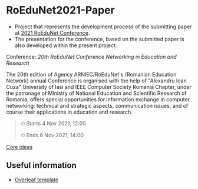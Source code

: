 # RoEduNet2021-Paper

* Project that represents the development process of the submitting paper at [2021 RoEduNet Conference](https://events.roedu.net/event/2/).
* The presentation for the conference, based on the submitted paper is also developed within the present project.

Conference: *20th RoEduNet Conference Networking in Education and Research*

The 20th edition of Agency ARNIEC/RoEduNet's (Romanian Education Network) annual Conference is organised with the help of "Alexandru Ioan Cuza" University of Iasi and IEEE Computer Society Romania Chapter, under the patronage of Ministry of National Education and Scientific Research of Romania, offers special opportunities for information exchange in computer networking: technical and strategic aspects, communication issues, and of course their applications in education and research.

> ⏱ Starts 4 Nov 2021, 12:00
> 
> ⏱ Ends 6 Nov 2021, 14:00

[Core ideas](/roedunet2021/abstract/core-ideas.md)


## Useful information

- [Overleaf template](https://www.overleaf.com/gallery/tagged/ieee-official)